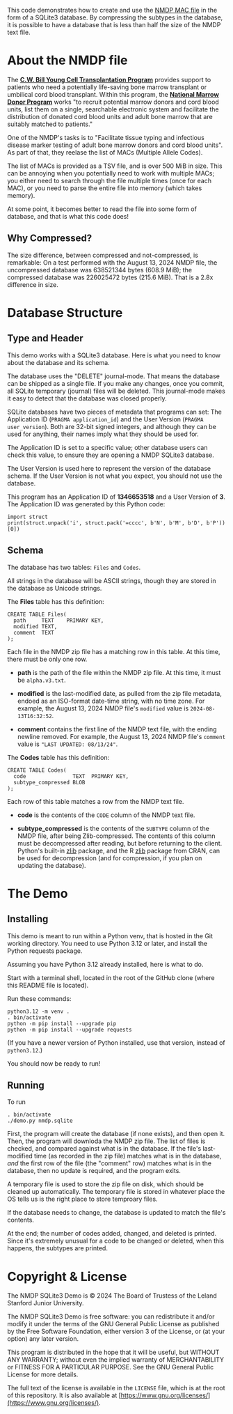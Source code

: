 This code demonstrates how to create and use the [NMDP MAC
file](https://hml.nmdp.org/MacUI/) in the form of a SQLite3 database.  By
compressing the subtypes in the database, it is possible to have a database
that is less than half the size of the NMDP text file.

# About the NMDP file

The [**C.W. Bill Young Cell Transplantation
Program**](https://bloodstemcell.hrsa.gov/) provides support to patients who
need a potentially life-saving bone marrow transplant or umbilical cord blood
transplant.  Within this program, the [**National Marrow Donor
Program**](https://www.nmdp.org) works "to recruit potential marrow donors and
cord blood units, list them on a single, searchable electronic system and
facilitate the distribution of donated cord blood units and adult bone marrow
that are suitably matched to patients."

One of the NMDP's tasks is to "Facilitate tissue typing and infectious disease
marker testing of adult bone marrow donors and cord blood units".  As part of
that, they reelase the list of MACs (Multiple Allele Codes).

The list of MACs is provided as a TSV file, and is over 500 MiB in size.  This
can be annoying when you potentially need to work with multiple MACs; you
either need to search through the file multiple times (once for each MAC), or
you need to parse the entire file into memory (which takes memory).

At some point, it becomes better to read the file into some form of database,
and that is what this code does!

## Why Compressed?

The size difference, between compressed and not-compressed, is remarkable: On a
test performed with the August 13, 2024 NMDP file, the uncompressed database
was 638521344 bytes (608.9 MiB); the compressed database was 226025472 bytes (215.6 MiB).  That is a 2.8x difference in size.

# Database Structure

## Type and Header

This demo works with a SQLite3 database.  Here is what you need to know about
the database and its schema.

The database uses the "DELETE" journal-mode.  That means the database can be
shipped as a single file.  If you make any changes, once you commit, all SQLite
temporary (journal) files will be deleted.  This journal-mode makes it easy to
detect that the database was closed properly.

SQLite databases have two pieces of metadata that programs can set: The
Application ID (`PRAGMA application_id`) and the User Version (`PRAGMA
user_version`).  Both are 32-bit signed integers, and although they can be used
for anything, their names imply what they should be used for.

The Application ID is set to a specific value; other database users can check
this value, to ensure they are opening a NMDP SQLite3 database.


The User Version is used here to represent the version of the database schema.
If the User Version is not what you expect, you should not use the database.

This program has an Application ID of **1346653518** and a User Version of
**3**.  The Application ID was generated by this Python code:

```
import struct
print(struct.unpack('i', struct.pack('=cccc', b'N', b'M', b'D', b'P'))[0])
```

## Schema

The database has two tables: `Files` and `Codes`.

All strings in the database will be ASCII strings, though they are stored in
the database as Unicode strings.

The **Files** table has this definition:

```
CREATE TABLE Files(
  path     TEXT    PRIMARY KEY,
  modified TEXT,
  comment  TEXT
);
```

Each file in the NMDP zip file has a matching row in this table.  At this time,
there must be only one row.

* **path** is the path of the file within the NMDP zip file.  At this time, it
  must be `alpha.v3.txt`.

* **modified** is the last-modified date, as pulled from the zip file metadata,
  endoed as an ISO-format date-time string, with no time zone.  For example,
  the August 13, 2024 NMDP file's `modified` value is `2024-08-13T16:32:52`.

* **comment** contains the first line of the NMDP text file, with the ending
  newline removed.  For example, the August 13, 2024 NMDP file's `comment`
  value is `"LAST UPDATED: 08/13/24"`.

The **Codes** table has this definition:

```
CREATE TABLE Codes(
  code               TEXT  PRIMARY KEY,
  subtype_compressed BLOB
);
```

Each row of this table matches a row from the NMDP text file.

* **code** is the contents of the `CODE` column of the NMDP text file.

* **subtype_compressed** is the contents of the `SUBTYPE` column of the NMDP
  file, after being Zlib-compressed.  The contents of this column must be
  decompressed after reading, but before returning to the client.  Python's
  built-in [zlib](https://docs.python.org/3/library/zlib.html) package, and the
  R [zlib](https://cran.r-project.org/web/packages/zlib/index.html) package
  from CRAN, can be used for decompression (and for compression, if you plan on
  updating the database).

# The Demo

## Installing

This demo is meant to run within a Python venv, that is hosted in the Git
working directory.  You need to use Python 3.12 or later, and install the
Python requests package.

Assuming you have Python 3.12 already installed, here is what to do.

Start with a terminal shell, located in the root of the GitHub clone (where
this README file is located).

Run these commands:

```
python3.12 -m venv .
. bin/activate
python -m pip install --upgrade pip
python -m pip install --upgrade requests
```

(If you have a newer version of Python installed, use that version, instead of
`python3.12`.)

You should now be ready to run!

## Running

To run

```
. bin/activate
./demo.py nmdp.sqlite
```

First, the program will create the database (if none exists), and then open it.
Then, the program will downloda the NMDP zip file.  The list of files is
checked, and compared against what is in the database.  If the file's
last-modified time (as recorded in the zip file) matches what is in the
database, *and* the first row of the file (the "comment" row) matches what is
in the database, then no update is required, and the program exits.

A temporary file is used to store the zip file on disk, which should be cleaned
up automatically.  The temporary file is stored in whatever place the OS tells
us is the right place to store temproary files.

If the database needs to change, the database is updated to match the file's
contents.

At the end; the number of codes added, changed, and deleted is printed.  Since
it's extremely unusual for a code to be changed or deleted, when this happens,
the subtypes are printed.

# Copyright & License

The NMDP SQLite3 Demo is © 2024 The Board of Trustess of the Leland Stanford
Junior University.

The NMDP SQLite3 Demo is free software: you can redistribute it and/or modify
it under the terms of the GNU General Public License as published by the Free
Software Foundation, either version 3 of the License, or (at your option) any
later version.

This program is distributed in the hope that it will be useful, but WITHOUT ANY
WARRANTY; without even the implied warranty of MERCHANTABILITY or FITNESS FOR A
PARTICULAR PURPOSE. See the GNU General Public License for more details.

The full text of the license is available in the `LICENSE` file, which is at
the root of this repository.  It is also available at [https://www.gnu.org/licenses/](https://www.gnu.org/licenses/).

